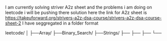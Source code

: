 I am currently solving striver A2z sheet and the problems i am doing on leetcode i will be pushing there solution here
the link for A2z sheet is https://takeuforward.org/strivers-a2z-dsa-course/strivers-a2z-dsa-course-sheet-2
I have seggregated in a folder format

leetcode/
│
├──Array/
├──Binary_Search/
├──Strings/
├──
├──
├──
└──



